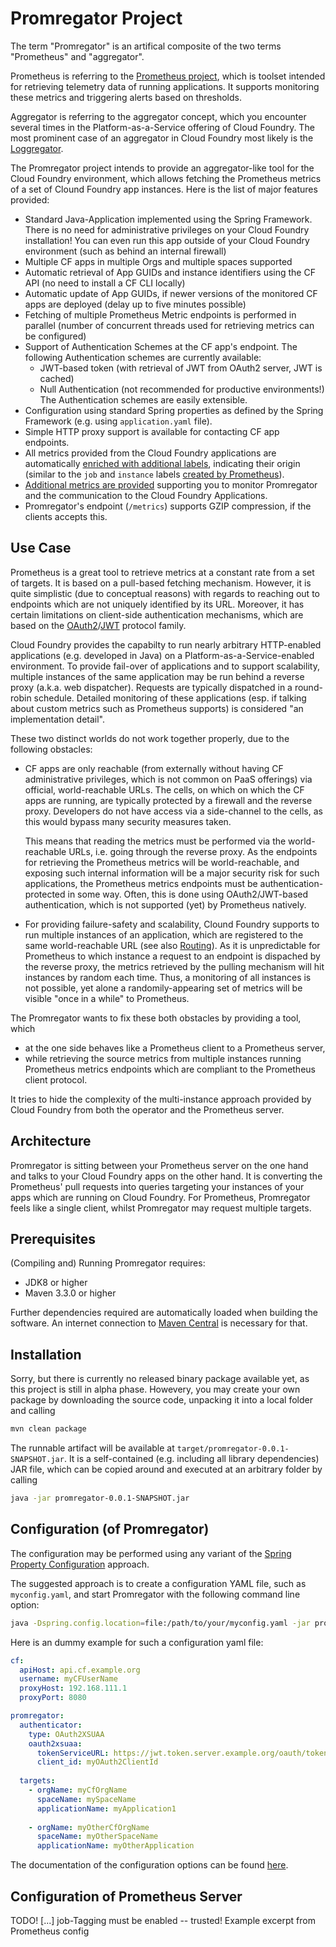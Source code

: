 # Promregator Project

The term "Promregator" is an artifical composite of the two terms "Prometheus" and "aggregator".

Prometheus is referring to the [Prometheus project](https://prometheus.io/), which is toolset intended for retrieving telemetry data of running applications.
It supports monitoring these metrics and triggering alerts based on thresholds.

Aggregator is referring to the aggregator concept, which you encounter several times in the Platform-as-a-Service offering of Cloud Foundry. 
The most prominent case of an aggregator in Cloud Foundry most likely is the [Loggregator](https://docs.cloudfoundry.org/loggregator/architecture.html).

The Promregator project intends to provide an aggregator-like tool for the Cloud Foundry environment, which allows fetching 
the Prometheus metrics of a set of Clound Foundry app instances. Here is the list of major features provided:

* Standard Java-Application implemented using the Spring Framework. There is no need for administrative privileges on your Cloud Foundry installation!
  You can even run this app outside of your Cloud Foundry environment (such as behind an internal firewall)
* Multiple CF apps in multiple Orgs and multiple spaces supported
* Automatic retrieval of App GUIDs and instance identifiers using the CF API (no need to install a CF CLI locally)
* Automatic update of App GUIDs, if newer versions of the monitored CF apps are deployed (delay up to five minutes possible)
* Fetching of multiple Prometheus Metric endpoints is performed in parallel (number of concurrent threads used for retrieving metrics can be configured)
* Support of Authentication Schemes at the CF app's endpoint. The following Authentication schemes are currently available:
  - JWT-based token (with retrieval of JWT from OAuth2 server, JWT is cached)
  - Null Authentication (not recommended for productive environments!)
  The Authentication schemes are easily extensible.
* Configuration using standard Spring properties as defined by the Spring Framework (e.g. using `application.yaml` file).
* Simple HTTP proxy support is available for contacting CF app endpoints.
* All metrics provided from the Cloud Foundry applications are automatically [enriched with additional labels](docs/enrichment.md), indicating their origin (similar to the `job` and `instance` labels [created by Prometheus](https://prometheus.io/docs/concepts/jobs_instances/)).
* [Additional metrics are provided](docs/enrichment.md) supporting you to monitor Promregator and the communication to the Cloud Foundry Applications.
* Promregator's endpoint (`/metrics`) supports GZIP compression, if the clients accepts this.

## Use Case

Prometheus is a great tool to retrieve metrics at a constant rate from a set of targets. It is based on a pull-based fetching mechanism. However,
it is quite simplistic (due to conceptual reasons) with regards to reaching out to endpoints which are not uniquely identified by its URL. Moreover, it
has certain limitations on client-side authentication mechanisms, which are based on the [OAuth2](https://oauth.net/2/)/[JWT](https://jwt.io/) protocol family.

Cloud Foundry provides the capabilty to run nearly arbitrary HTTP-enabled applications (e.g. developed in Java) on a Platform-as-a-Service-enabled environment. 
To provide fail-over of applications and to support scalability, multiple instances of the same application may be run behind a reverse proxy (a.k.a. web dispatcher).
Requests are typically dispatched in a round-robin schedule.
Detailed monitoring of these applications (esp. if talking about custom metrics such as Prometheus supports) is considered "an implementation detail".

These two distinct worlds do not work together properly, due to the following obstacles:
* CF apps are only reachable (from externally without having CF administrative privileges, which is not common on PaaS offerings) 
  via official, world-reachable URLs. The cells, on which on which the CF apps are running, are typically protected by a firewall and the reverse proxy. 
  Developers do not have access via a side-channel to the cells, as this would bypass many security measures taken.
  
  This means that reading the metrics must be performed via the world-reachable URLs, i.e. going through the reverse proxy.
  As the endpoints for retrieving the Prometheus metrics will be world-reachable, and exposing such internal information will be a major security risk for
  such applications, the Prometheus metrics endpoints must be authentication-protected in some way. Often, this is done using OAuth2/JWT-based authentication,
  which is not supported (yet) by Prometheus natively.
* For providing failure-safety and scalability, Clound Foundry supports to run multiple instances of an application, which are registered to the same
  world-reachable URL (see also [Routing](https://docs.cloudfoundry.org/devguide/deploy-apps/routes-domains.html)). As it is unpredictable for Prometheus
  to which instance a request to an endpoint is dispached by the reverse proxy, the metrics retrieved by the pulling mechanism will hit instances by random each time.
  Thus, a monitoring of all instances is not possible, yet alone a randomily-appearing set of metrics will be visible "once in a while" to Prometheus.

The Promregator wants to fix these both obstacles by providing a tool, which 
* at the one side behaves like a Prometheus client to a Prometheus server,
* while retrieving the source metrics from multiple instances running Prometheus metrics endpoints which are compliant to the Prometheus client protocol.

It tries to hide the complexity of the multi-instance approach provided by Cloud Foundry from both the operator and the Prometheus server.

## Architecture

Promregator is sitting between your Prometheus server on the one hand and talks to your Cloud Foundry apps on the other hand. 
It is converting the Prometheus' pull requests into queries targeting your instances of your apps which are running on Cloud Foundry. 
For Prometheus, Promregator feels like a single client, whilst Promregator may request multiple targets.

## Prerequisites

(Compiling and) Running Promregator requires:
* JDK8 or higher
* Maven 3.3.0 or higher

Further dependencies required are automatically loaded when building the software. An internet connection to [Maven Central](https://search.maven.org/) is necessary for that.

## Installation

Sorry, but there is currently no released binary package available yet, as this project is still in alpha phase.
Howevery, you may create your own package by downloading the source code, unpacking it into a local folder and calling

```bash
mvn clean package
```

The runnable artifact will be available at `target/promregator-0.0.1-SNAPSHOT.jar`. It is a self-contained (e.g. including all library dependencies) JAR file, 
which can be copied around and executed at an arbitrary folder by calling

```bash
java -jar promregator-0.0.1-SNAPSHOT.jar
```

## Configuration (of Promregator)

The configuration may be performed using any variant of the [Spring Property Configuration](https://docs.spring.io/spring-boot/docs/current/reference/html/boot-features-external-config.html) 
approach. 

The suggested approach is to create a configuration YAML file, such as `myconfig.yaml`, and start Promregator with the following command line option:

```bash
java -Dspring.config.location=file:/path/to/your/myconfig.yaml -jar promregator-0.0.1-SNAPSHOT.jar
```

Here is an dummy example for such a configuration yaml file:
```yaml
cf:
  apiHost: api.cf.example.org
  username: myCFUserName
  proxyHost: 192.168.111.1
  proxyPort: 8080

promregator:
  authenticator:
    type: OAuth2XSUAA
    oauth2xsuaa:
      tokenServiceURL: https://jwt.token.server.example.org/oauth/token
      client_id: myOAuth2ClientId
    
  targets:
    - orgName: myCfOrgName
      spaceName: mySpaceName
      applicationName: myApplication1
      
    - orgName: myOtherCfOrgName
      spaceName: myOtherSpaceName
      applicationName: myOtherApplication
```

The documentation of the configuration options can be found [here](docs/config.md).


## Configuration of Prometheus Server
TODO!
[...] job-Tagging must be enabled -- trusted! 
Example excerpt from Prometheus config
